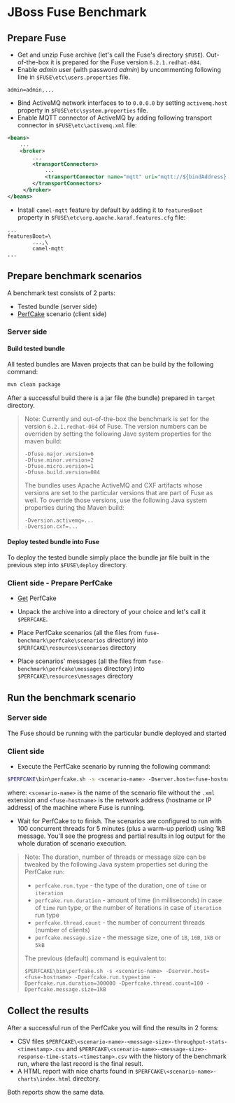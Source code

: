 # JBoss Fuse Benchmark

## Prepare Fuse
* Get and unzip Fuse archive (let's call the Fuse's directory `$FUSE`). Out-of-the-box it is prepared for the Fuse version `6.2.1.redhat-084`.
* Enable *admin* user (with password *admin*) by uncommenting following line in `$FUSE\etc\users.properties` file.
```
admin=admin,...
```
* Bind ActiveMQ network interfaces to to `0.0.0.0` by setting `activemq.host` property in `$FUSE\etc\system.properties` file.
* Enable MQTT connector of ActiveMQ by adding following transport connector in `$FUSE\etc\activemq.xml` file:
```xml
<beans>
    ...
    <broker>
        ...
        <transportConnectors>
            ...
            <transportConnector name="mqtt" uri="mqtt://${bindAddress}:1883"/>
        </transportConnectors>
     </broker>
</beans>
```
* Install `camel-mqtt` feature by default by adding it to `featuresBoot` property in `$FUSE\etc\org.apache.karaf.features.cfg` file:
```
...
featuresBoot=\
        ...,\
        camel-mqtt
...

```

## Prepare benchmark scenarios
A benchmark test consists of 2 parts:
* Tested bundle (server side)
* [PerfCake](http://www.perfcake.org) scenario (client side)

### Server side

#### Build tested bundle
All tested bundles are Maven projects that can be build by the following command:
```sh
mvn clean package
```
After a successful build there is a jar file (the bundle) prepared in `target` directory.

> Note: Currently and out-of-the-box the benchmark is set for the version `6.2.1.redhat-084` of Fuse. The version numbers can be overriden by setting the following Jave system properties for the maven build:
>```
> -Dfuse.major.version=6
> -Dfuse.minor.version=2
> -Dfuse.micro.version=1
> -Dfuse.build.version=084
>```
> The bundles uses Apache ActiveMQ and CXF artifacts whose versions are set to the particular versions that are part of Fuse as well.
> To override those versions, use the following Java system properties during the Maven build:
>```
>-Dversion.activemq=...
>-Dversion.cxf=...
>```

#### Deploy tested bundle into Fuse
To deploy the tested bundle simply place the bundle jar file built in the previous step into `$FUSE\deploy` directory.

### Client side - Prepare PerfCake
* [Get](https://www.perfcake.org/docs/user-guide/ug.introduction.html#ug.introduction.getting-perfcake) PerfCake

* Unpack the archive into a directory of your choice and let's call it `$PERFCAKE`.

* Place PerfCake scenarios (all the files from `fuse-benchmark\perfcake\scenarios` directory) into `$PERFCAKE\resources\scenarios` directory

* Place scenarios' messages (all the files from `fuse-benchmark\perfcake\messages` directory) into `$PERFCAKE\resources\messages` directory

## Run the benchmark scenario

### Server side
The Fuse should be running with the particular bundle deployed and started

### Client side
* Execute the PerfCake scenario by running the following command:
```sh
$PERFCAKE\bin\perfcake.sh -s <scenario-name> -Dserver.host=<fuse-hostname>
```
where: `<scenario-name>` is the name of the scenario file without the `.xml` extension and `<fuse-hostname>` is the network address (hostname or IP address) of the machine where Fuse is running.
* Wait for PerfCake to to finish. The scenarios are configured to run with 100 concurrent threads for 5 minutes (plus a warm-up period) using 1kB message. You'll see the progress and partial results in log output for the whole duration of scenario execution.

>Note: The duration, number of threads or message size can be tweaked by the following Java system properties set during the PerfCake run:
>* `perfcake.run.type` - the type of the duration, one of `time` or `iteration`
>* `perfcake.run.duration` - amount of time (in milliseconds) in case of `time` run type, or the number of iterations in case of `iteration` run type
>* `perfcake.thread.count` - the number of concurrent threads (number of clients)
>* `perfcake.message.size` - the message size, one of `1B`, `16B`, `1kB` or `5kB`
>
>The previous (default) command is equivalent to:
>```
> $PERFCAKE\bin\perfcake.sh -s <scenario-name> -Dserver.host=<fuse-hostname> -Dperfcake.run.type=time -Dperfcake.run.duration=300000 -Dperfcake.thread.count=100 -Dperfcake.message.size=1kB
>```

## Collect the results
After a successful run of the PerfCake you will find the results in 2 forms:
* CSV files `$PERFCAKE\<scenario-name>-<message-size>-throughput-stats-<timestamp>.csv` and `$PERFCAKE\<scenario-name>-<message-size>-response-time-stats-<timestamp>.csv` with the history of the benchmark run, where the last record is the final result.
* A HTML report with nice charts found in `$PERFCAKE\<scenario-name>-charts\index.html` directory.

Both reports show the same data.

